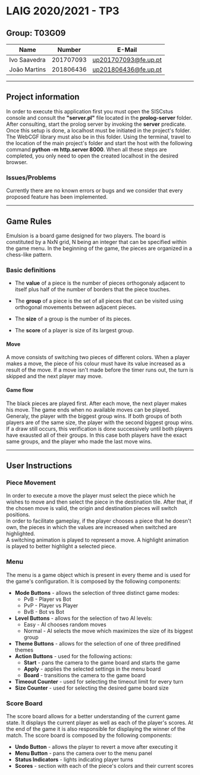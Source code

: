 # LAIG 2020/2021 - TP3

## Group: T03G09

| Name             | Number    | E-Mail               |
| ---------------- | --------- | -------------------- |
| Ivo Saavedra     | 201707093 | up201707093@fe.up.pt |
| João Martins     | 201806436 | up201806436@fe.up.pt |

----
## Project information

In order to execute this application first you must open the SISCstus console and
consult the **"server.pl"** file located in the **prolog-server** folder. After consulting,
start the prolog server by invoking the **server** predicate.
Once this setup is done, a localhost must be initiated in the project's folder. The
WebCGF library must also be in this folder.
Using the terminal, travel to the location of the main project's folder and start
the host with the following command **python -m http.server 8000**.
When all these steps are completed, you only need to open the created localhost 
in the desired browser.

### **Issues/Problems**

Currently there are no known errors or bugs and we consider that every proposed
feature has been implemented.

---

## **Game Rules**

Emulsion is a board game designed for two players. The board is constituted by
a NxN grid, N being an integer that can be specified within the game menu.
In the beginning of the game, the pieces are organized in a chess-like pattern.


### **Basic definitions**

- The **value** of a piece is the number of pieces orthogonaly adjacent to itself
  plus half of the number of borders that the piece touches.

- The **group** of a piece is the set of all pieces that can be visited using
  orthogonal movements between adjacent pieces.

- The **size** of a group is the number of its pieces.

- The **score** of a player is size of its largest group.

#### **Move**

A move consists of switching two pieces of different colors. When a player
makes a move, the piece of his colour must have its value increased as
a result of the move.
If a move isn't made before the timer runs out, the turn is skipped and
the next player may move.

#### **Game flow**

The black pieces are played first. After each move, the next player makes his
move.
The game ends when no available moves can be played. Generaly, the player with
the biggest group wins.
If both groups of both players are of the same size, the player with
the second biggest group wins. If a draw still occurs, this verification
is done successively until both players have exausted all of their groups.
In this case both players have the exact same groups, and the player who
made the last move wins.

---
## **User Instructions**

### **Piece Movement**
In order to execute a move the player must select the piece which he wishes to
move and then select the piece in the destination tile. After that,
if the chosen move is valid, the origin and destination pieces will switch positions.  
In order to facilitate gameplay, if the player chooses a piece that he doesn't own,
the pieces in which the values are increased when switched are highlighted.  
A switching animation is played to represent a move.
A highlight animation is played to better highlight a selected piece.

### **Menu**
The menu is a game object which is present in every theme and is used for the game's configuration.
It is composed by the following components:
+ **Mode Buttons** - allows the selection of three distinct game modes:
   + PvB - Player vs Bot
   + PvP - Player vs Player
   + BvB - Bot vs Bot
+ **Level Buttons** - allows for the selection of two AI levels:
   + Easy - AI chooses random moves
   + Normal - AI selects the move which maximizes the size of its biggest group
+ **Theme Buttons** - allows for the selection of one of three predifined themes
+ **Action Buttons** - used for the following actions:
   + **Start** - pans the camera to the game board and starts the game
   + **Apply** - applies the selected settings in the menu board
   + **Board** - transitions the camera to the game board
+ **Timeout Counter** - used for selecting the timeout limit for every turn
+ **Size Counter** - used for selecting the desired game board size

### **Score Board**
The score board allows for a better understanding of the current game state.
It displays the current player as well as each of the player's scores.
At the end of the game it is also responsible for displaying the winner of the match.
The score board is composed by the following components:
+ **Undo Button** - allows the player to revert a move after executing it
+ **Menu Button** - pans the camera over to the menu panel
+ **Status Indicators** - lights indicating player turns
+ **Scores** - section with each of the piece's colors and their current scores
